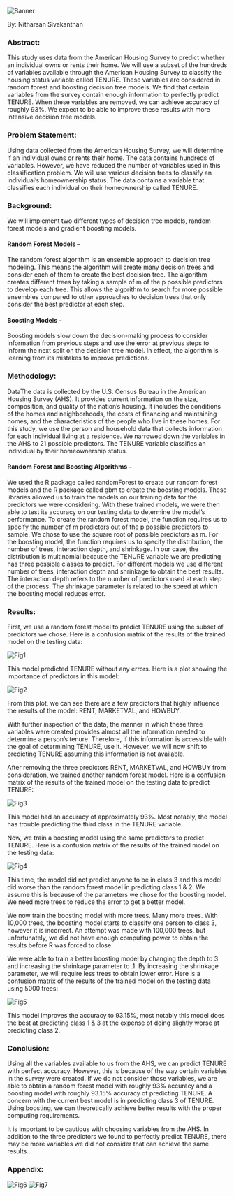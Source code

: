 ![Banner](https://raw.githubusercontent.com/nsivakanthan/nsivakanthan.github.io/master/images/pexels-rodnae-productions-8293738.jpg 'Banner')

By: Nitharsan Sivakanthan

### Abstract:

This study uses data from the American Housing Survey to predict whether an individual owns or rents
their home. We will use a subset of the hundreds of variables available through the American Housing
Survey to classify the housing status variable called TENURE. <!--more--> These variables are considered in random
forest and boosting decision tree models. We find that certain variables from the survey contain enough
information to perfectly predict TENURE. When these variables are removed, we can achieve accuracy
of roughly 93%. We expect to be able to improve these results with more intensive decision tree
models.

### Problem Statement:

Using data collected from the American Housing Survey, we will determine if an individual owns or rents
their home. The data contains hundreds of variables. However, we have reduced the number of
variables used in this classification problem. We will use various decision trees to classify an individual’s
homeownership status. The data contains a variable that classifies each individual on their
homeownership called TENURE.

### Background:

We will implement two different types of decision tree models, random forest models and gradient
boosting models.

#### Random Forest Models –

The random forest algorithm is an ensemble approach to decision tree modeling. This means the
algorithm will create many decision trees and consider each of them to create the best decision tree.
The algorithm creates different trees by taking a sample of m of the p possible predictors to develop
each tree. This allows the algorithm to search for more possible ensembles compared to other
approaches to decision trees that only consider the best predictor at each step.

#### Boosting Models –

Boosting models slow down the decision-making process to consider information from previous steps
and use the error at previous steps to inform the next split on the decision tree model. In effect, the
algorithm is learning from its mistakes to improve predictions.

### Methodology:

DataThe data is collected by the U.S. Census Bureau in the American Housing Survey (AHS). It provides
current information on the size, composition, and quality of the nation’s housing. It includes the
conditions of the homes and neighborhoods, the costs of financing and maintaining homes, and the
characteristics of the people who live in these homes.
For this study, we use the person and household data that collects information for each individual living
at a residence. We narrowed down the variables in the AHS to 21 possible predictors. The TENURE
variable classifies an individual by their homeownership status.

#### Random Forest and Boosting Algorithms –

We used the R package called randomForest to create our random forest models and the R package
called gbm to create the boosting models. These libraries allowed us to train the models on our training
data for the predictors we were considering. With these trained models, we were then able to test its
accuracy on our testing data to determine the model’s performance.
To create the random forest model, the function requires us to specify the number of m predictors out
of the p possible predictors to sample. We chose to use the square root of possible predictors as m.
For the boosting model, the function requires us to specify the distribution, the number of trees,
interaction depth, and shrinkage. In our case, the distribution is multinomial because the TENURE
variable we are predicting has three possible classes to predict. For different models we use different
number of trees, interaction depth and shrinkage to obtain the best results. The interaction depth refers
to the number of predictors used at each step of the process. The shrinkage parameter is related to the
speed at which the boosting model reduces error.

### Results:

First, we use a random forest model to predict TENURE using the subset of predictors we chose. Here is
a confusion matrix of the results of the trained model on the testing data:

![Fig1](https://raw.githubusercontent.com/nsivakanthan/ML-Research-Papers/main/Figures-Classify-Homeownership/fig1.JPG 'Fig1')

This model predicted TENURE without any errors. Here is a plot showing the importance of predictors in this model:

![Fig2](https://raw.githubusercontent.com/nsivakanthan/ML-Research-Papers/main/Figures-Classify-Homeownership/fig2.JPG 'Fig2')

From this plot, we can see there are a few predictors that highly influence the results of the model:
RENT, MARKETVAL, and HOWBUY.

With further inspection of the data, the manner in which these three variables were created provides
almost all the information needed to determine a person’s tenure. Therefore, if this information is
accessible with the goal of determining TENURE, use it. However, we will now shift to predicting TENURE
assuming this information is not available.

After removing the three predictors RENT, MARKETVAL, and HOWBUY from consideration, we trained
another random forest model. Here is a confusion matrix of the results of the trained model on the
testing data to predict TENURE:

![Fig3](https://raw.githubusercontent.com/nsivakanthan/ML-Research-Papers/main/Figures-Classify-Homeownership/fig3.JPG 'Fig3')

This model had an accuracy of approximately 93%. Most notably, the model has trouble predicting the
third class in the TENURE variable.

Now, we train a boosting model using the same predictors to predict TENURE. Here is a confusion matrix
of the results of the trained model on the testing data:

![Fig4](https://raw.githubusercontent.com/nsivakanthan/ML-Research-Papers/main/Figures-Classify-Homeownership/fig4.JPG 'Fig4')

This time, the model did not predict anyone to be in class 3 and this model did worse than the random
forest model in predicting class 1 & 2. We assume this is because of the parameters we chose for the
boosting model. We need more trees to reduce the error to get a better model.

We now train the boosting model with more trees. Many more trees. With 10,000 trees, the boosting
model starts to classify one person to class 3, however it is incorrect. An attempt was made with
100,000 trees, but unfortunately, we did not have enough computing power to obtain the results before
R was forced to close.

We were able to train a better boosting model by changing the depth to 3 and increasing the shrinkage
parameter to .1. By increasing the shrinkage parameter, we will require less trees to obtain lower error.
Here is a confusion matrix of the results of the trained model on the testing data using 5000 trees:

![Fig5](https://raw.githubusercontent.com/nsivakanthan/ML-Research-Papers/main/Figures-Classify-Homeownership/fig5.JPG 'Fig5')

This model improves the accuracy to 93.15%, most notably this model does the best at predicting class 1
& 3 at the expense of doing slightly worse at predicting class 2.

### Conclusion:

Using all the variables available to us from the AHS, we can predict TENURE with perfect accuracy.
However, this is because of the way certain variables in the survey were created. If we do not consider
those variables, we are able to obtain a random forest model with roughly 93% accuracy and a boosting
model with roughly 93.15% accuracy of predicting TENURE. A concern with the current best model is in
predicting class 3 of TENURE. Using boosting, we can theoretically achieve better results with the proper
computing requirements.

It is important to be cautious with choosing variables from the AHS. In addition to the three predictors
we found to perfectly predict TENURE, there may be more variables we did not consider that can
achieve the same results.

### Appendix:

![Fig6](https://raw.githubusercontent.com/nsivakanthan/ML-Research-Papers/main/Figures-Classify-Homeownership/fig6.JPG 'Fig6')
![Fig7](https://raw.githubusercontent.com/nsivakanthan/ML-Research-Papers/main/Figures-Classify-Homeownership/fig7.JPG 'Fig7')
